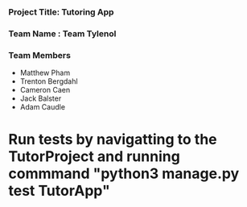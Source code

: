 ### Project Title: Tutoring App 
### Team Name :  Team Tylenol
### Team Members
* Matthew Pham
* Trenton Bergdahl
* Cameron Caen
* Jack Balster
* Adam Caudle

# Run tests by navigatting to the TutorProject and running commmand "python3 manage.py test TutorApp"



